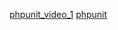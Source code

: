 
[phpunit_video_1]
[phpunit]

[phpunit_video_1]:http://www.youtube.com/watch?v=84j61_aI0q8

[phpunit]:http://jes.st/2011/phpunit-bootstrap-and-autoloading-classes/
